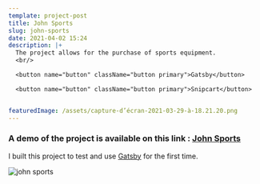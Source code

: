 ```yaml
---
template: project-post
title: John Sports
slug: john-sports
date: 2021-04-02 15:24
description: |+
  The project allows for the purchase of sports equipment.
  <br/>

  <button name="button" className="button primary">Gatsby</button>

  <button name="button" className="button primary">Snipcart</button>


featuredImage: /assets/capture-d’écran-2021-03-29-à-18.21.20.png
---
```


### A demo of the project is available on this link : [John Sports](https://john-sports-gatsby.netlify.app/)

I built this project to test and use [Gatsby](https://www.gatsbyjs.com/) for the first time.

<div class="kg-width-full">

![john sports](/assets/john-sports-1.jpg)

</div>



